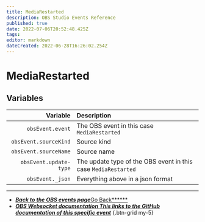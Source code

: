 ```yaml
---
title: MediaRestarted
description: OBS Studio Events Reference
published: true
date: 2022-07-06T20:52:48.425Z
tags:
editor: markdown
dateCreated: 2022-06-28T16:26:02.254Z
---
```


# MediaRestarted

## Variables

|               Variable | Description                                                    |
| ----------------------:|:-------------------------------------------------------------- |
|       `obsEvent.event` | The OBS event in this case `MediaRestarted`                    |
|  `obsEvent.sourceKind` | Source kind                                                    |
|  `obsEvent.sourceName` | Source name                                                    |
| `obsEvent.update-type` | The update type of the OBS event in this case `MediaRestarted` |
|       `obsEvent._json` | Everything above in a json format                              |

---

- [<i class="mdi mdi-chevron-left"></i>***Back to the OBS events page***Go Back******](/en/Broadcasters/OBS/Events)
- [<i class="mdi mdi-github"></i> ***OBS Websocket documentation ***This links to the GitHub documentation of this specific event******](https://github.com/obsproject/obs-websocket/blob/4.x-current/docs/generated/protocol.md#mediarestarted)
{.btn-grid my-5}
